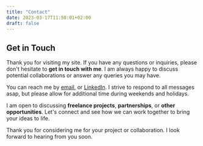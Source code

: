 ```yaml
---
title: "Contact"
date: 2023-03-17T11:58:01+02:00
draft: false
---
```


## Get in Touch

Thank you for visiting my site. If you have any questions or inquiries, please don't hesitate to **get in touch with me**. I am always happy to discuss potential collaborations or answer any queries you may have.

You can reach me by [email](mailto:jarl.tornroos@gmail.com), or [LinkedIn](https://www.linkedin.com/in/tornroos/). I strive to respond to all messages asap, but please allow for additional time during weekends and holidays.

I am open to discussing **freelance projects**, **partnerships**, or **other opportunities**. Let's connect and see how we can work together to bring your ideas to life.

Thank you for considering me for your project or collaboration. I look forward to hearing from you soon.
